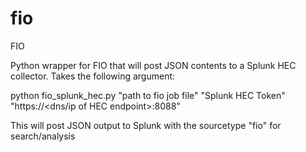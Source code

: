 # fio
FIO

Python wrapper for FIO that will post JSON contents to a Splunk HEC collector. Takes the following argument:

python fio_splunk_hec.py "path to fio job file" "Splunk HEC Token" "https://<dns/ip of HEC endpoint>:8088"
  
This will post JSON output to Splunk with the sourcetype "fio" for search/analysis
